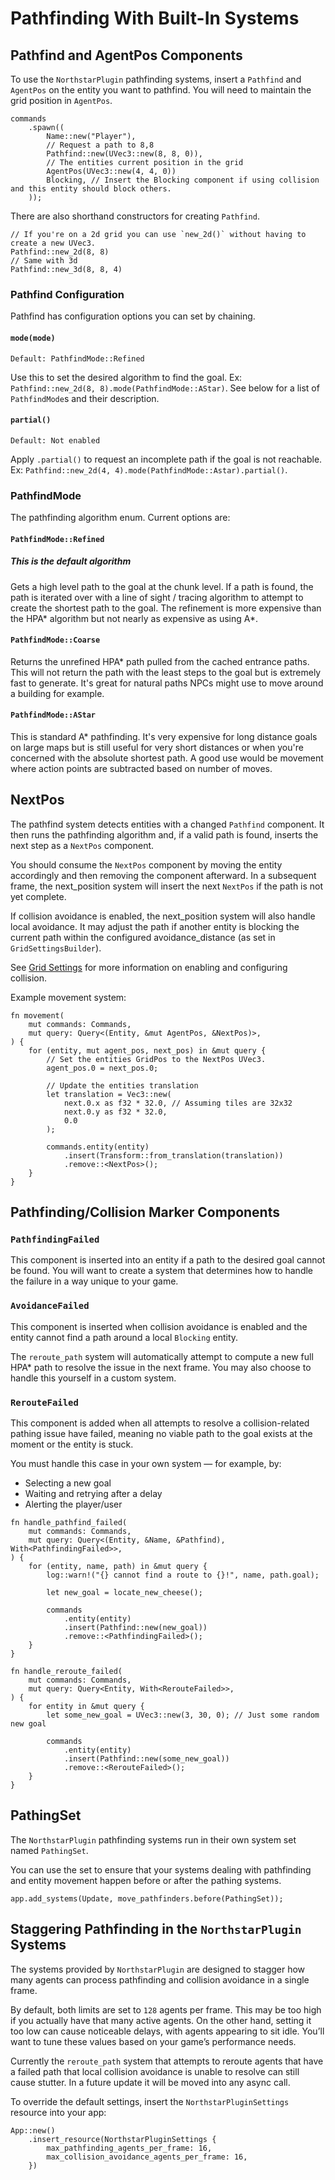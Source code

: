 # Pathfinding With Built-In Systems

## Pathfind and AgentPos Components

To use the `NorthstarPlugin` pathfinding systems, insert a `Pathfind` and `AgentPos` on the entity you want to pathfind.
You will need to maintain the grid position in `AgentPos`.

```rust,no_run
commands
    .spawn((
        Name::new("Player"),
        // Request a path to 8,8
        Pathfind::new(UVec3::new(8, 8, 0)),
        // The entities current position in the grid
        AgentPos(UVec3::new(4, 4, 0))
        Blocking, // Insert the Blocking component if using collision and this entity should block others.
    ));
```

There are also shorthand constructors for creating `Pathfind`.

```rust,no_run
// If you're on a 2d grid you can use `new_2d()` without having to create a new UVec3. 
Pathfind::new_2d(8, 8)
// Same with 3d
Pathfind::new_3d(8, 8, 4)
```
### Pathfind Configuration
Pathfind has configuration options you can set by chaining.

#### `mode(mode)`
`Default: PathfindMode::Refined` 

Use this to set the desired algorithm to find the goal. Ex: `Pathfind::new_2d(8, 8).mode(PathfindMode::AStar)`.
See below for a list of `PathfindMode`s and their description.

#### `partial()`
`Default: Not enabled`

Apply `.partial()` to request an incomplete path if the goal is not reachable. Ex: `Pathfind::new_2d(4, 4).mode(PathfindMode::Astar).partial()`.

### PathfindMode
The pathfinding algorithm enum. Current options are:

#### `PathfindMode::Refined`
##### This is the default algorithm
Gets a high level path to the goal at the chunk level. If a path is found, the path is iterated over with a line of sight / tracing algorithm to attempt to create the shortest path to the goal. The refinement is more expensive than the HPA* algorithm but not nearly as expensive as using A*.

#### `PathfindMode::Coarse`
Returns the unrefined HPA* path pulled from the cached entrance paths. This will not return the path with the least steps to the goal but is extremely fast to generate. It's great for natural paths NPCs might use to move around a building for example.

#### `PathfindMode::AStar`
This is standard A* pathfinding. It's very expensive for long distance goals on large maps but is still useful for very short distances or when you're concerned with the absolute shortest path. A good use would be movement where action points are subtracted based on number of moves.

## NextPos
The pathfind system detects entities with a changed `Pathfind` component. It then runs the pathfinding algorithm and, if a valid path is found, inserts the next step as a `NextPos` component.

You should consume the `NextPos` component by moving the entity accordingly and then removing the component afterward. In a subsequent frame, the next_position system will insert the next `NextPos` if the path is not yet complete.

If collision avoidance is enabled, the next_position system will also handle local avoidance. It may adjust the path if another entity is blocking the current path within the configured avoidance_distance (as set in `GridSettingsBuilder`).

See [Grid Settings](./grid_settings.md) for more information on enabling and configuring collision.

Example movement system:
```rust,no_run
fn movement(
    mut commands: Commands,
    mut query: Query<(Entity, &mut AgentPos, &NextPos)>,
) {
    for (entity, mut agent_pos, next_pos) in &mut query {
        // Set the entities GridPos to the NextPos UVec3.
        agent_pos.0 = next_pos.0;

        // Update the entities translation
        let translation = Vec3::new(
            next.0.x as f32 * 32.0, // Assuming tiles are 32x32
            next.0.y as f32 * 32.0,
            0.0
        );

        commands.entity(entity)
            .insert(Transform::from_translation(translation))
            .remove::<NextPos>();
    }
}
```

## Pathfinding/Collision Marker Components

### `PathfindingFailed`
This component is inserted into an entity if a path to the desired goal cannot be found.
You will want to create a system that determines how to handle the failure in a way unique to your game.

### `AvoidanceFailed` 
This component is inserted when collision avoidance is enabled and the entity cannot find a path around a local `Blocking` entity.

The `reroute_path` system will automatically attempt to compute a new full HPA* path to resolve the issue in the next frame. You may also choose to handle this yourself in a custom system.

### `RerouteFailed` 
This component is added when all attempts to resolve a collision-related pathing issue have failed, meaning no viable path to the goal exists at the moment or the entity is stuck.

You must handle this case in your own system — for example, by:
- Selecting a new goal
- Waiting and retrying after a delay
- Alerting the player/user


```rust,no_run
fn handle_pathfind_failed(
    mut commands: Commands,
    mut query: Query<(Entity, &Name, &Pathfind), With<PathfindingFailed>>,
) {
    for (entity, name, path) in &mut query {
        log::warn!("{} cannot find a route to {}!", name, path.goal);

        let new_goal = locate_new_cheese();

        commands
            .entity(entity)
            .insert(Pathfind::new(new_goal))
            .remove::<PathfindingFailed>();
    }
}

fn handle_reroute_failed(
    mut commands: Commands,
    mut query: Query<Entity, With<RerouteFailed>>,
) {
    for entity in &mut query {
        let some_new_goal = UVec3::new(3, 30, 0); // Just some random new goal

        commands
            .entity(entity)
            .insert(Pathfind::new(some_new_goal))
            .remove::<RerouteFailed>();
    }
}
```

## PathingSet

The `NorthstarPlugin` pathfinding systems run in their own system set named `PathingSet`.

You can use the set to ensure that your systems dealing with pathfinding and entity movement happen before or after the pathing systems.

```rust,no_run
app.add_systems(Update, move_pathfinders.before(PathingSet));
```

## Staggering Pathfinding in the `NorthstarPlugin` Systems

The systems provided by `NorthstarPlugin` are designed to stagger how many agents can process pathfinding and collision avoidance in a single frame.

By default, both limits are set to `128` agents per frame. This may be too high if you actually have that many active agents. On the other hand, setting it too low can cause noticeable delays, with agents appearing to sit idle. You’ll want to tune these values based on your game’s performance needs.

Currently the `reroute_path` system that attempts to reroute agents that have a failed path that local collision avoidance is unable to resolve can still cause stutter. In a future update it will be moved into any async call.

To override the default settings, insert the `NorthstarPluginSettings` resource into your app:

```rust,no-run
App::new()
    .insert_resource(NorthstarPluginSettings {
        max_pathfinding_agents_per_frame: 16,
        max_collision_avoidance_agents_per_frame: 16,
    })
```